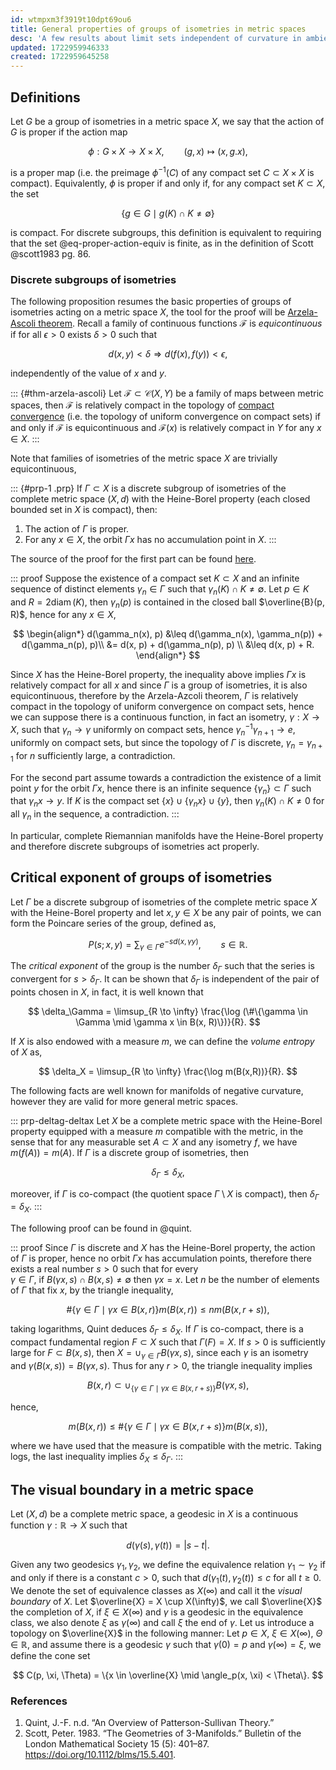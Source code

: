 ```yaml
---
id: wtmpxm3f3919t10dpt69ou6
title: General properties of groups of isometries in metric spaces
desc: 'A few results about limit sets independent of curvature in ambient space'
updated: 1722959946333
created: 1722959645258
---
```


## Definitions

Let $G$ be a group of isometries in a metric space $X$, we say that the action of $G$ is proper if the action map

$$
\phi: G\times X \to X \times X, \qquad (g, x) \mapsto (x, g.x),
$$

is a proper map (i.e. the preimage $\phi^{-1}(C)$ of any compact set $C \subset X \times X$ is compact). Equivalently, $\phi$ is proper if and only if, for any compact set $K \subset X$, the set

$$
\left\{ g \in G\mid g(K) \cap K \neq \emptyset \right\}
$$

is compact. For discrete subgroups, this definition is equivalent to requiring that the set @eq-proper-action-equiv is finite, as in the definition of Scott @scott1983 pg. 86.

### Discrete subgroups of isometries

The following proposition resumes the basic properties of groups of isometries acting on a metric space $X$, the tool for the proof will be [Arzela-Ascoli theorem](https://en.wikipedia.org/wiki/Arzel%C3%A0%E2%80%93Ascoli_theorem). Recall a family of continuous functions $\mathcal{F}$ is *equicontinuous* if for all $\epsilon > 0$ exists $\delta > 0$ such that

$$
d(x,y) < \delta \Rightarrow d(f(x), f(y)) < \epsilon,
$$

independently of the value of $x$ and $y$.

::: {#thm-arzela-ascoli}
Let $\mathcal{F} \subset \mathcal{C}(X, Y)$ be a family of maps between metric spaces, then $\mathcal{F}$ is relatively compact in the topology of [compact convergence](https://en.wikipedia.org/wiki/Compact_convergence) (i.e. the topology of uniform convergence on compact sets) if and only if $\mathcal{F}$ is equicontinuous and $\mathcal{F}(x)$ is relatively compact in $Y$ for any $x\in X$.
:::

Note that families of isometries of the metric space $X$ are trivially equicontinuous,

::: {#prp-1 .prp}
If $\Gamma \subset X$ is a discrete subgroup of isometries of the complete metric space $(X, d)$ with the Heine-Borel property (each closed bounded set in $X$ is compact), then:

1. The action of $\Gamma$ is proper.
2. For any $x \in X$, the orbit $\Gamma x$ has no accumulation point in $X$.
:::

The source of the proof for the first part can be found [here](https://math.stackexchange.com/questions/3211710/properly-discontinuous-actions-and-discrete-groups-in-complete-riemannian-manifo).

::: proof
Suppose the existence of a compact set $K\subset X$ and an infinite sequence of distinct elements $\gamma_n \in \Gamma$ such that $\gamma_n (K) \cap K \neq \emptyset$. Let $p \in K$ and $R = 2 \operatorname{diam}(K)$, then $\gamma_n(p)$ is contained in the closed ball $\overline{B}(p, R)$, hence for any $x \in X$,

$$
\begin{align*}
d(\gamma_n(x), p) &\leq d(\gamma_n(x), \gamma_n(p)) + d(\gamma_n(p), p)\\
&= d(x, p) + d(\gamma_n(p), p) \\
&\leq d(x, p) + R.
\end{align*}
$$

Since $X$ has the Heine-Borel property, the inequality above implies $\Gamma x$ is relatively compact for all $x$ and since $\Gamma$ is a group of isometries, it is also equicontinuous, therefore by the Arzela-Azcoli theorem, $\Gamma$ is relatively compact in the topology of uniform convergence on compact sets, hence we can suppose there is a continuous function, in fact an isometry, $\gamma: X \to X$, such that $\gamma_n \to \gamma$ uniformly on compact sets, hence $\gamma_n^{-1}\gamma_{n+1} \to e$, uniformly on compact sets, but since the topology of $\Gamma$ is discrete, $\gamma_n = \gamma_{n+1}$ for $n$ sufficiently large, a contradiction.

For the second part assume towards a contradiction the existence of a limit point $y$ for the orbit $\Gamma x$, hence there is an infinite sequence $\{\gamma_n\} \subset \Gamma$ such that $\gamma_n x \to y$. If $K$ is the compact set $\{x\} \cup \{\gamma_n x\} \cup \{y\}$, then $\gamma_n(K)\cap K \neq 0$ for all $\gamma_n$ in the sequence, a contradiction.
:::

In particular, complete Riemannian manifolds have the Heine-Borel property and therefore discrete subgroups of isometries act properly.

## Critical exponent of groups of isometries

Let $\Gamma$ be a discrete subgroup of isometries of the complete metric space $X$ with the Heine-Borel property and let $x, y \in X$ be any pair of points, we can form the Poincare series of the group, defined as,

$$
P(s; x, y) = \sum_{\gamma \in \Gamma} e^{-s d(x, \gamma y)}, \qquad s \in \mathbb{R}.
$$

The *critical exponent* of the group is the number $\delta_\Gamma$ such that the series is convergent for $s > \delta_\Gamma$. It can be shown that $\delta_\Gamma$ is independent of the pair of points chosen in $X$, in fact, it is well known that

$$
\delta_\Gamma = \limsup_{R \to \infty} \frac{\log (\#\{\gamma \in \Gamma \mid \gamma x \in B(x, R)\})}{R}.
$$

If $X$ is also endowed with a measure $m$, we can define the *volume entropy* of $X$ as,

$$
\delta_X = \limsup_{R \to \infty} \frac{\log m(B(x,R))}{R}.
$$

The following facts are well known for manifolds of negative curvature, however they are valid for more general metric spaces.

::: prp-deltag-deltax
Let $X$ be a complete metric space with the Heine-Borel property equipped with a measure $m$ compatible with the metric, in the sense that for any measurable set $A \subset X$ and any isometry $f$, we have $m(f(A)) = m(A)$. If $\Gamma$ is a discrete group of isometries, then

$$
\delta_\Gamma \leq \delta_X,
$$

moreover, if $\Gamma$ is co-compact (the quotient space $\Gamma \setminus X$ is compact), then $\delta_\Gamma = \delta_X$.
:::

The following proof can be found in @quint.

::: proof
Since $\Gamma$ is discrete and $X$ has the Heine-Borel property, the action of $\Gamma$ is proper, hence no orbit $\Gamma x$ has accumulation points, therefore there exists a real number $s > 0$ such that for every\
$\gamma \in \Gamma$, if $B(\gamma x, s) \cap B(x, s) \neq \emptyset$ then $\gamma x = x$. Let $n$ be the number of elements of $\Gamma$ that fix $x$, by the triangle inequality,

$$
\#\{\gamma \in \Gamma \mid \gamma x \in B(x, r)\} m(B(x,r)) \leq n m(B(x, r+s)),
$$

taking logarithms, Quint deduces $\delta_\Gamma \leq \delta_X$. If $\Gamma$ is co-compact, there is a compact fundamental region $F \subset X$ such that $\Gamma(F) = X$. If $s > 0$ is sufficiently large for $F \subset B(x, s)$, then $X = \cup_{\gamma \in \Gamma}B(\gamma x, s)$, since each $\gamma$ is an isometry and $\gamma (B(x, s)) = B(\gamma x, s)$. Thus for any $r > 0$, the triangle inequality implies

$$
B(x,r) \subset \cup_{\{\gamma \in \Gamma \mid\gamma x\in B(x, r+s)\}} B(\gamma x, s),
$$

hence,

$$
m(B(x, r)) \leq \#\{\gamma \in \Gamma \mid \gamma x \in B(x, r+s)\} m(B(x, s)),
$$

where we have used that the measure is compatible with the metric. Taking logs, the last inequality implies $\delta_X \leq \delta_\Gamma$.
:::

## The visual boundary in a metric space

Let $(X, d)$ be a complete metric space, a geodesic in $X$ is a continuous function $\gamma: \mathbb{R} \to X$ such that

$$
d(\gamma(s), \gamma(t)) = |s - t|.
$$

Given any two geodesics $\gamma_1, \gamma_2$, we define the equivalence relation $\gamma_1 \sim \gamma_2$ if and only if there is a constant $c > 0$, such that $d(\gamma_1(t), \gamma_2(t)) \leq c$ for all $t \geq 0$. We denote the set of equivalence classes as $X(\infty)$ and call it the *visual boundary* of $X$. Let $\overline{X} = X \cup X(\infty)$, we call $\overline{X}$ the completion of $X$, if $\xi \in X(\infty)$ and $\gamma$ is a geodesic in the equivalence class, we also denote $\xi$ as $\gamma(\infty)$ and call $\xi$ the end of $\gamma$. Let us introduce a topology on $\overline{X}$ in the following manner: Let $p \in X$, $\xi \in X(\infty)$, $\Theta \in \mathbb{R}$, and assume there is a geodesic $\gamma$ such that $\gamma(0) = p$ and $\gamma(\infty) = \xi$, we define the cone set

$$
C(p, \xi, \Theta) = \{x \in \overline{X} \mid \angle_p(x, \xi) < \Theta\}.
$$

### References

1. Quint, J.-F. n.d. “An Overview of Patterson-Sullivan Theory.”
2. Scott, Peter. 1983. “The Geometries of 3-Manifolds.” Bulletin of the London Mathematical Society 15 (5): 401–87. <https://doi.org/10.1112/blms/15.5.401>.
